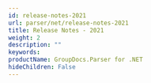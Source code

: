 ```yaml
---
id: release-notes-2021
url: parser/net/release-notes-2021
title: Release Notes - 2021
weight: 2
description: ""
keywords: 
productName: GroupDocs.Parser for .NET
hideChildren: False
---
```

